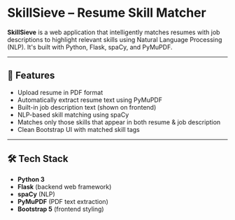 # SkillSieve – Resume Skill Matcher

**SkillSieve** is a web application that intelligently matches resumes with job descriptions to highlight relevant skills using Natural Language Processing (NLP). It's built with Python, Flask, spaCy, and PyMuPDF.

---

## 🔧 Features

- Upload resume in PDF format
- Automatically extract resume text using PyMuPDF
- Built-in job description text (shown on frontend)
- NLP-based skill matching using spaCy
- Matches only those skills that appear in both resume & job description
- Clean Bootstrap UI with matched skill tags

---

## 🛠️ Tech Stack

- **Python 3**
- **Flask** (backend web framework)
- **spaCy** (NLP)
- **PyMuPDF** (PDF text extraction)
- **Bootstrap 5** (frontend styling)

